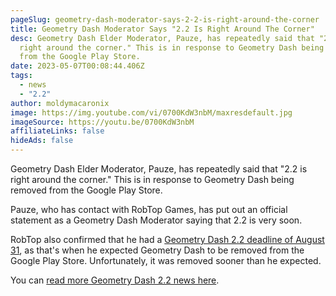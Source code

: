 ```yaml
---
pageSlug: geometry-dash-moderator-says-2-2-is-right-around-the-corner
title: Geometry Dash Moderator Says "2.2 Is Right Around The Corner"
desc: Geometry Dash Elder Moderator, Pauze, has repeatedly said that "2.2 is
  right around the corner." This is in response to Geometry Dash being removed
  from the Google Play Store.
date: 2023-05-07T00:08:44.406Z
tags:
  - news
  - "2.2"
author: moldymacaronix
image: https://img.youtube.com/vi/0700KdW3nbM/maxresdefault.jpg
imageSource: https://youtu.be/0700KdW3nbM
affiliateLinks: false
hideAds: false
---
```

Geometry Dash Elder Moderator, Pauze, has repeatedly said that "2.2 is right around the corner." This is in response to Geometry Dash being removed from the Google Play Store.

Pauze, who has contact with RobTop Games, has put out an official statement as a Geometry Dash Moderator saying that 2.2 is very soon.

RobTop also confirmed that he had a [Geometry Dash 2.2 deadline of August 31](/posts/robtop-confirms-third-and-final-geometry-dash-2-2-release-date/), as that's when he expected Geometry Dash to be removed from the Google Play Store. Unfortunately, it was removed sooner than he expected.

You can [read more Geometry Dash 2.2 news here](/categories/2.2/).